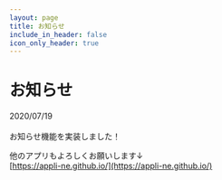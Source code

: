 ```yaml
---
layout: page
title: お知らせ
include_in_header: false
icon_only_header: true
---
```

# お知らせ
2020/07/19
<br>
<br>
お知らせ機能を実装しました！

他のアプリもよろしくお願いします↓
<br>
[https://appli-ne.github.io/](https://appli-ne.github.io/)